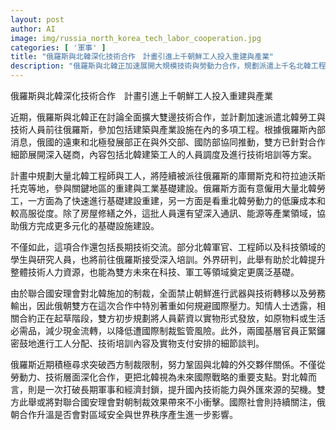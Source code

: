 ```yaml
---
layout: post
author: AI
image: img/russia_north_korea_tech_labor_cooperation.jpg
categories: [ '軍事' ]
title: "俄羅斯與北韓深化技術合作　計畫引進上千朝鮮工人投入重建與產業"
description: "俄羅斯與北韓正加速展開大規模技術與勞動力合作，規劃派遣上千名北韓工程師和工人前往俄國參與關鍵地區重建與產業設施建設。雙方除著重基礎設施外，亦推動長期技術培訓與交流，並以實物支付工人薪資以規避聯合國制裁。俄朝此舉被視為對現有制裁體系的挑戰，國際社會密切關注合作是否將衝擊區域安全與世界秩序。"
---
```

俄羅斯與北韓深化技術合作　計畫引進上千朝鮮工人投入重建與產業

近期，俄羅斯與北韓正在討論全面擴大雙邊技術合作，並計劃加速派遣北韓勞工與技術人員前往俄羅斯，參加包括建築與產業設施在內的多項工程。根據俄羅斯內部消息，俄國的遠東和北極發展部正在與外交部、國防部協同推動，雙方已針對合作細節展開深入磋商，內容包括北韓建築工人的人員調度及進行技術培訓等方案。

計畫中規劃大量北韓工程師與工人，將陸續被派往俄羅斯的庫爾斯克和符拉迪沃斯托克等地，參與關鍵地區的重建與工業基礎建設。俄羅斯方面有意僱用大量北韓勞工，一方面為了快速進行基礎建設重建，另一方面是看重北韓勞動力的低廉成本和較高服從度。除了房屋修繕之外，這批人員還有望深入通訊、能源等產業領域，協助俄方完成更多元化的基礎設施建設。

不僅如此，這項合作還包括長期技術交流。部分北韓軍官、工程師以及科技領域的學生與研究人員，也將前往俄羅斯接受深入培訓。外界研判，此舉有助於北韓提升整體技術人力資源，也能為雙方未來在科技、軍工等領域奠定更廣泛基礎。

由於聯合國安理會對北韓施加的制裁，全面禁止朝鮮進行武器與技術轉移以及勞務輸出，因此俄朝雙方在這次合作中特別著重如何規避國際壓力。知情人士透露，相關合約正在起草階段，雙方初步規劃將人員薪資以實物形式發放，如原物料或生活必需品，減少現金流轉，以降低遭國際制裁監管風險。此外，兩國基層官員正緊鑼密鼓地進行工人分配、技術培訓內容及實物支付安排的細節談判。

俄羅斯近期積極尋求突破西方制裁限制，努力鞏固與北韓的外交夥伴關係。不僅從勞動力、技術層面深化合作，更把北韓視為未來國際戰略的重要支點。對北韓而言，則是一次打破長期軍事和經濟封鎖，提升國內技術能力與外匯來源的契機。雙方此舉或將對聯合國安理會對朝制裁效果帶來不小衝擊。國際社會則持續關注，俄朝合作升溫是否會對區域安全與世界秩序產生進一步影響。